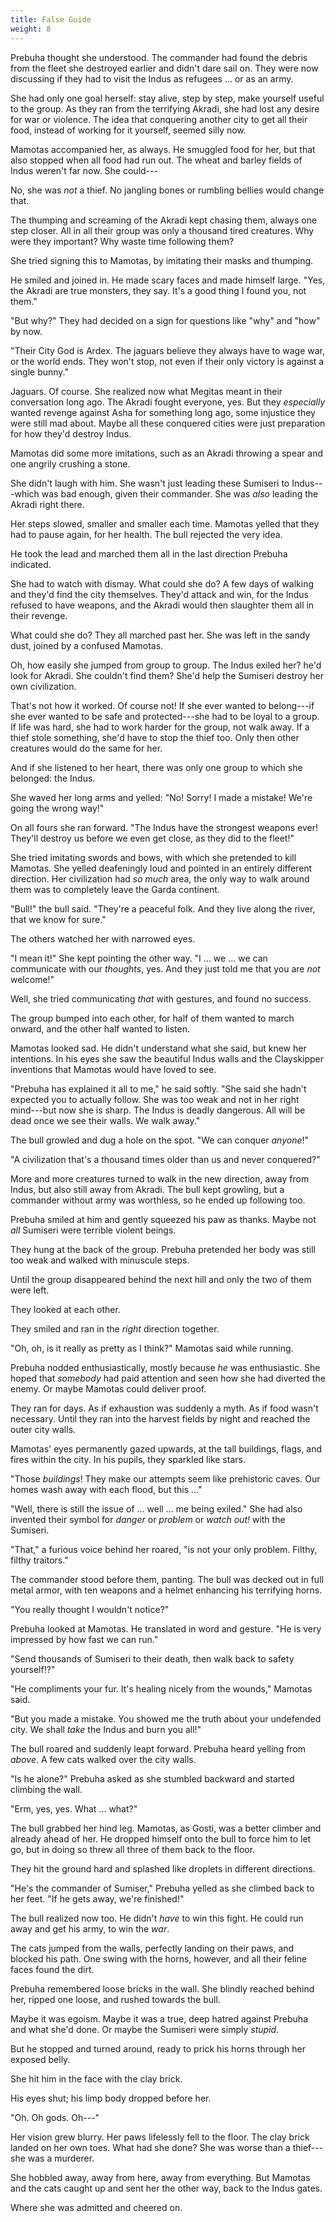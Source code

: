 ```yaml
---
title: False Guide
weight: 8
---
```

Prebuha thought she understood. The commander had found the debris from the fleet she destroyed earlier and didn't dare sail on. They were now discussing if they had to visit the Indus as refugees ... or as an army.

She had only one goal herself: stay alive, step by step, make yourself useful to the group. As they ran from the terrifying Akradi, she had lost any desire for war or violence. The idea that conquering another city to get all their food, instead of working for it yourself, seemed silly now.

Mamotas accompanied her, as always. He smuggled food for her, but that also stopped when all food had run out. The wheat and barley fields of Indus weren't far now. She could---

No, she was _not_ a thief. No jangling bones or rumbling bellies would change that.

The thumping and screaming of the Akradi kept chasing them, always one step closer. All in all their group was only a thousand tired creatures. Why were they important? Why waste time following them?

She tried signing this to Mamotas, by imitating their masks and thumping.

He smiled and joined in. He made scary faces and made himself large. "Yes, the Akradi are true monsters, they say. It's a good thing I found you, not them."

"But why?" They had decided on a sign for questions like "why" and "how" by now.

"Their City God is Ardex. The jaguars believe they always have to wage war, or the world ends. They won't stop, not even if their only victory is against a single bunny."

Jaguars. Of course. She realized now what Megitas meant in their conversation long ago. The Akradi fought everyone, yes. But they _especially_ wanted revenge against Asha for something long ago, some injustice they were still mad about. Maybe all these conquered cities were just preparation for how they'd destroy Indus.

Mamotas did some more imitations, such as an Akradi throwing a spear and one angrily crushing a stone.

She didn't laugh with him. She wasn't just leading these Sumiseri to Indus---which was bad enough, given their commander. She was _also_ leading the Akradi right there.

Her steps slowed, smaller and smaller each time. Mamotas yelled that they had to pause again, for her health. The bull rejected the very idea.

He took the lead and marched them all in the last direction Prebuha indicated.

She had to watch with dismay. What could she do? A few days of walking and they'd find the city themselves. They'd attack and win, for the Indus refused to have weapons, and the Akradi would then slaughter them all in their revenge.

What could she do? They all marched past her. She was left in the sandy dust, joined by a confused Mamotas.

Oh, how easily she jumped from group to group. The Indus exiled her? he'd look for Akradi. She couldn't find them? She'd help the Sumiseri destroy her own civilization.

That's not how it worked. Of course not! If she ever wanted to belong---if she ever wanted to be safe and protected---she had to be loyal to a group. If life was hard, she had to work harder for the group, not walk away. If a thief stole something, she'd have to stop the thief too. Only then other creatures would do the same for her.

And if she listened to her heart, there was only one group to which she belonged: the Indus.

She waved her long arms and yelled: "No! Sorry! I made a mistake! We're going the wrong way!"

On all fours she ran forward. "The Indus have the strongest weapons ever! They'll destroy us before we even get close, as they did to the fleet!"

She tried imitating swords and bows, with which she pretended to kill Mamotas. She yelled deafeningly loud and pointed in an entirely different direction. Her civilization had _so much_ area, the only way to walk around them was to completely leave the Garda continent.

"Bull!" the bull said. "They're a peaceful folk. And they live along the river, that we know for sure."

The others watched her with narrowed eyes.

"I mean it!" She kept pointing the other way. "I ... we ... we can communicate with our _thoughts_, yes. And they just told me that you are _not_ welcome!"

Well, she tried communicating _that_ with gestures, and found no success.

The group bumped into each other, for half of them wanted to march onward, and the other half wanted to listen.

Mamotas looked sad. He didn't understand what she said, but knew her intentions. In his eyes she saw the beautiful Indus walls and the Clayskipper inventions that Mamotas would have loved to see.

"Prebuha has explained it all to me," he said softly. "She said she hadn't expected you to actually follow. She was too weak and not in her right mind---but now she is sharp. The Indus is deadly dangerous. All will be dead once we see their walls. We walk away."

The bull growled and dug a hole on the spot. "We can conquer _anyone_!"

"A civilization that's a thousand times older than us and never conquered?"

More and more creatures turned to walk in the new direction, away from Indus, but also still away from Akradi. The bull kept growling, but a commander without army was worthless, so he ended up following too.

Prebuha smiled at him and gently squeezed his paw as thanks. Maybe not _all_ Sumiseri were terrible violent beings.

They hung at the back of the group. Prebuha pretended her body was still too weak and walked with minuscule steps.

Until the group disappeared behind the next hill and only the two of them were left.

They looked at each other. 

They smiled and ran in the _right_ direction together.

"Oh, oh, is it really as pretty as I think?" Mamotas said while running.

Prebuha nodded enthusiastically, mostly because _he_ was enthusiastic. She hoped that _somebody_ had paid attention and seen how she had diverted the enemy. Or maybe Mamotas could deliver proof.

They ran for days. As if exhaustion was suddenly a myth. As if food wasn't necessary. Until they ran into the harvest fields by night and reached the outer city walls. 

Mamotas' eyes permanently gazed upwards, at the tall buildings, flags, and fires within the city. In his pupils, they sparkled like stars.

"Those _buildings_! They make our attempts seem like prehistoric caves. Our homes wash away with each flood, but this ..."

"Well, there is still the issue of ... well ... me being exiled." She had also invented their symbol for _danger_ or _problem_ or _watch out!_ with the Sumiseri.

"That," a furious voice behind her roared, "is not your only problem. Filthy, filthy traitors."

The commander stood before them, panting. The bull was decked out in full metal armor, with ten weapons and a helmet enhancing his terrifying horns.

"You really thought I wouldn't notice?"

Prebuha looked at Mamotas. He translated in word and gesture. "He is very impressed by how fast we can run."

"Send thousands of Sumiseri to their death, then walk back to safety yourself!?"

"He compliments your fur. It's healing nicely from the wounds," Mamotas said.

"But you made a mistake. You showed me the truth about your undefended city. We shall _take_ the Indus and burn you all!"

The bull roared and suddenly leapt forward. Prebuha heard yelling from _above_. A few cats walked over the city walls.

"Is he alone?" Prebuha asked as she stumbled backward and started climbing the wall.

"Erm, yes, yes. What ... what?"

The bull grabbed her hind leg. Mamotas, as Gosti, was a better climber and already ahead of her. He dropped himself onto the bull to force him to let go, but in doing so threw all three of them back to the floor.

They hit the ground hard and splashed like droplets in different directions.

"He's the commander of Sumiser," Prebuha yelled as she climbed back to her feet. "If he gets away, we're finished!"

The bull realized now too. He didn't _have_ to win this fight. He could run away and get his army, to win the _war_.

The cats jumped from the walls, perfectly landing on their paws, and blocked his path. One swing with the horns, however, and all their feline faces found the dirt.

Prebuha remembered loose bricks in the wall. She blindly reached behind her, ripped one loose, and rushed towards the bull.

Maybe it was egoism. Maybe it was a true, deep hatred against Prebuha and what she'd done. Or maybe the Sumiseri were simply _stupid_.

But he stopped and turned around, ready to prick his horns through her exposed belly.

She hit him in the face with the clay brick.

His eyes shut; his limp body dropped before her.

"Oh. Oh gods. Oh---"

Her vision grew blurry. Her paws lifelessly fell to the floor. The clay brick landed on her own toes. What had she done? She was worse than a thief---she was a murderer.

She hobbled away, away from here, away from everything. But Mamotas and the cats caught up and sent her the other way, back to the Indus gates.

Where she was admitted and cheered on.